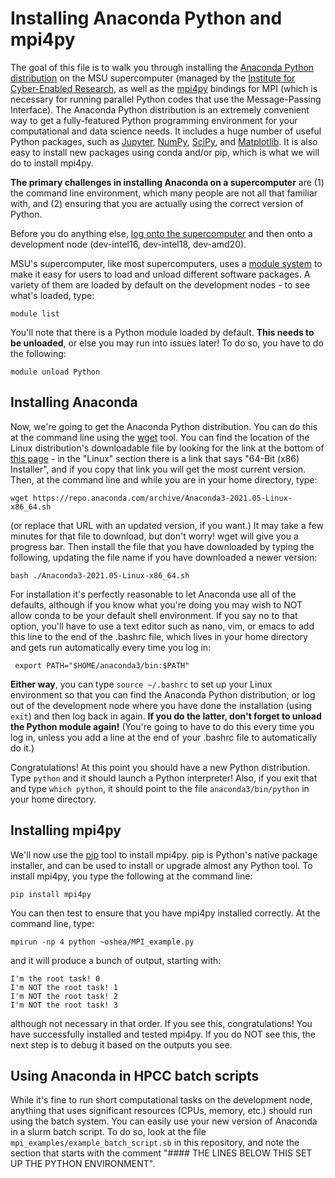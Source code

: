 # Installing Anaconda Python and mpi4py

The goal of this file is to walk you through installing the
[Anaconda Python distribution](https://www.anaconda.com/products/individual-b)
on the MSU supercomputer (managed by the
[Institute for Cyber-Enabled Research](https://icer.msu.edu/), as well
as the [mpi4py](https://mpi4py.readthedocs.io/en/stable/) bindings for
MPI (which is necessary for running parallel Python codes that use the
Message-Passing Interface).  The Anaconda Python distribution is an
extremely convenient way to get a fully-featured Python programming
environment for your computational and data science needs.  It
includes a huge number of useful Python packages, such as
[Jupyter](https://jupyter.org/), [NumPy](https://numpy.org/),
[SciPy](https://www.scipy.org/), and
[Matplotlib](https://matplotlib.org/).  It is also easy to install new
packages using conda and/or pip, which is what we will do to install
mpi4py.

**The primary challenges in installing Anaconda on a supercomputer**
  are (1) the command line environment, which many people are not all
  that familiar with, and (2) ensuring that you are actually using the
  correct version of Python.

Before you do anything else,
[log onto the supercomputer](https://wiki.hpcc.msu.edu/display/ITH/How+to+Access+HPCC)
and then onto a development node (dev-intel16, dev-intel18,
dev-amd20).

MSU's supercomputer, like most supercomputers, uses a
[module system](https://wiki.hpcc.msu.edu/display/ITH/Module+System+and+Software+Installation)
to make it easy for users to load and unload different software
packages.  A variety of them are loaded by default on the development
nodes - to see what's loaded, type:

```
module list
```

You'll note that there is a Python module loaded by default.  **This
needs to be unloaded**, or else you may run into issues later!  To do
so, you have to do the following:

```
module unload Python
```

## Installing Anaconda

Now, we're going to get the Anaconda Python distribution. You can do
this at the command line using the
[wget](https://www.gnu.org/software/wget/) tool.  You can find the
location of the Linux distribution's downloadable file by looking for
the link at the bottom of
[this page](https://www.anaconda.com/products/individual-b) - in the
"Linux" section there is a link that says "64-Bit (x86) Installer",
and if you copy that link you will get the most current version.
Then, at the command line and while you are in your home directory,
type:

```
wget https://repo.anaconda.com/archive/Anaconda3-2021.05-Linux-x86_64.sh
```

(or replace that URL with an updated version, if you want.)  It may
take a few minutes for that file to download, but don't worry!  wget
will give you a progress bar.  Then install the file that you have
downloaded by typing the following, updating the file name if you have
downloaded a newer version:

```
bash ./Anaconda3-2021.05-Linux-x86_64.sh
```

For installation it's perfectly reasonable to let Anaconda use all of
the defaults, although if you know what you're doing you may wish to
NOT allow conda to be your default shell environment.  If you say no
to that option, you'll have to use a text editor such as nano, vim, or
emacs to add this line to the end of the .bashrc file, which lives in
your home directory and gets run automatically every time you log in:

```
 export PATH="$HOME/anaconda3/bin:$PATH"
```

**Either way**, you can type `source ~/.bashrc` to set up your Linux
 environment so that you can find the Anaconda Python distribution, or
 log out of the development node where you have done the installation
 (using `exit`) and then log back in again.  **If you do the latter,
 don't forget to unload the Python module again!** (You're going to
 have to do this every time you log in, unless you add a line at the
 end of your .bashrc file to automatically do it.)

Congratulations!  At this point you should have a new Python
distribution.  Type `python` and it should launch a Python
interpreter!  Also, if you exit that and type `which python`, it
should point to the file `anaconda3/bin/python` in your home
directory.

## Installing mpi4py

We'll now use the [pip](https://pypi.org/project/pip/) tool to install
mpi4py.  pip is Python's native package installer, and can be used to
install or upgrade almost any Python tool.  To install mpi4py, you
type the following at the command line:
 
```
pip install mpi4py
```

You can then test to ensure that you have mpi4py installed correctly.
At the command line, type:

```
mpirun -np 4 python ~oshea/MPI_example.py
```

and it will produce a bunch of output, starting with:

```
I'm the root task! 0
I'm NOT the root task! 1
I'm NOT the root task! 2
I'm NOT the root task! 3
```

although not necessary in that order.  If you see this,
congratulations!  You have successfully installed and tested mpi4py.
If you do NOT see this, the next step is to debug it based on the
outputs you see.

## Using Anaconda in HPCC batch scripts

While it's fine to run short computational tasks on the development
node, anything that uses significant resources (CPUs, memory, etc.)
should run using the batch system.  You can easily use your new
version of Anaconda in a slurm batch script.  To do so, look at the
file `mpi_examples/example_batch_script.sb` in this repository, and
note the section that starts with the comment "#### THE LINES BELOW
THIS SET UP THE PYTHON ENVIRONMENT".
